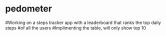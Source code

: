 # pedometer

#Working on a steps tracker app with a leaderboard that ranks the top daily steps
#of all the users
#Implimenting the table, will only show top 10
